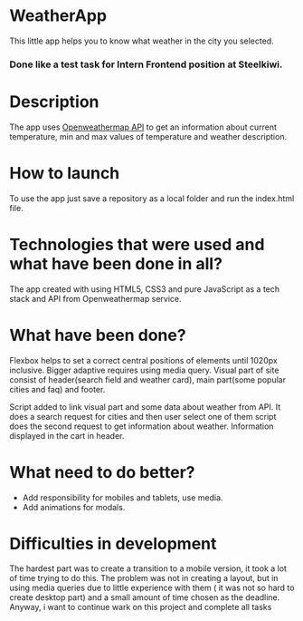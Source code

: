 # WeatherApp

This little app helps you to know what weather in the city you selected.

### Done like a test task for Intern Frontend position at Steelkiwi.

# Description

The app uses [Openweathermap API](https://openweathermap.org/api) to get an information about current temperature, min and max values of temperature and weather description.

# How to launch

To use the app just save a repository as a local folder and run the index.html file.

# Technologies that were used and what have been done in all?

The app created with using HTML5, CSS3 and pure JavaScript as a tech stack and API from Openweathermap service.

# What have been done?

Flexbox helps to set a correct central positions of elements until 1020px inclusive. Bigger adaptive requires using media query.
Visual part of site consist of header(search field and weather card), main part(some popular cities and faq) and footer.

Script added to link visual part and some data about weather from API. It does a search request for cities and then user select one of them script does the second request to get information about weather. Information displayed in the cart in header.

# What need to do better?

* Add responsibility for mobiles and tablets, use media.
* Add animations for modals.

# Difficulties in development

The hardest part was to create a transition to a mobile version, it took a lot of time trying to do this. The problem was not in creating a layout, but in using media queries due to little experience with them ( it was not so hard to create desktop part) and a small amount of time chosen as the deadline.
Anyway, i want to continue wark on this project and complete all tasks


